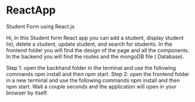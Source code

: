 # ReactApp
Student Form using React.js

Hi,
In this Student form React app you can add a student, display student list, delete a student, update student, and search for students. In the frontend folder you will find the design of the page and all the components. In the backend you will find the routes and the mongoDB file ( Database). 

Step 1: open the backhand folder in the terminal and use the following commands npm install and then npm start.
Step 2: open the frontend folder in a new terminal and use the following commands npm install and then npm start. Wait a couple seconds and the application will open in your browser by itself.
